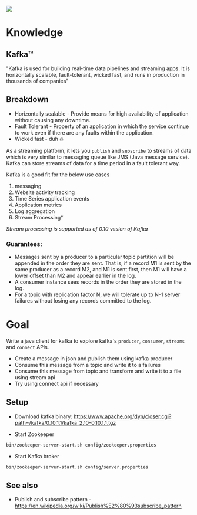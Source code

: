 ![](blah)
# Knowledge
## Kafka™
"Kafka is used for building real-time data pipelines and streaming apps. It is horizontally scalable, fault-tolerant, wicked fast, and runs in production in thousands of companies"

## Breakdown
- Horizontally scalable - Provide means for high availability of application without causing any downtime.
- Fault Tolerant - Property of an application in which the service continue to work even if there are any faults within the application.
- Wicked fast - duh :fire:

As a streaming platform, it lets you `publish` and `subscribe` to streams of data which is very similar to messaging queue like JMS (Java message service). Kafka can store streams of data for a time period in a fault tolerant way.

Kafka is a good fit for the below use cases
 1. messaging
 2. Website activity tracking
 3. Time Series application events
 4. Application metrics
 5. Log aggregation
 6. Stream Processing*

*Stream processing is supported as of 0.10 vesion of Kafka*

### Guarantees:

- Messages sent by a producer to a particular topic partition will be appended in the order they are sent. That is, if a record M1 is sent by the same producer as a record M2, and M1 is sent first, then M1 will have a lower offset than M2 and appear earlier in the log.
- A consumer instance sees records in the order they are stored in the log.
- For a topic with replication factor N, we will tolerate up to N-1 server failures without losing any records committed to the log.

# Goal
Write a java client for kafka to explore kafka's `producer`, `consumer`, `streams` and `connect` APIs.

- Create a message in json and publish them using kafka producer
- Consume this message from a topic and write it to a failures
- Consume this message from topic and transform and write it to a file using stream api
- Try using connect api if necessary

## Setup
- Download kafka binary: https://www.apache.org/dyn/closer.cgi?path=/kafka/0.10.1.1/kafka_2.10-0.10.1.1.tgz

- Start Zookeeper
```bash
bin/zookeeper-server-start.sh config/zookeeper.properties
```
- Start Kafka broker
```bash
bin/zookeeper-server-start.sh config/server.properties
```
## See also
- Publish and subscribe pattern - https://en.wikipedia.org/wiki/Publish%E2%80%93subscribe_pattern
